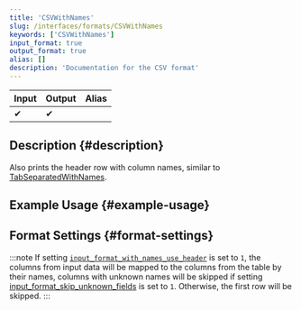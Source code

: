 ```yaml
---
title: 'CSVWithNames'
slug: /interfaces/formats/CSVWithNames
keywords: ['CSVWithNames']
input_format: true
output_format: true
alias: []
description: 'Documentation for the CSV format'
---
```


| Input | Output | Alias |
|-------|--------|-------|
| ✔     | ✔      |       |

## Description {#description}

Also prints the header row with column names, similar to [TabSeparatedWithNames](/interfaces/formats/TabSeparatedWithNames).

## Example Usage {#example-usage}

## Format Settings {#format-settings}

:::note
If setting [`input_format_with_names_use_header`](../../../operations/settings/settings-formats.md/#input_format_with_names_use_header) is set to `1`,
the columns from input data will be mapped to the columns from the table by their names, columns with unknown names will be skipped if setting [input_format_skip_unknown_fields](../../../operations/settings/settings-formats.md/#input_format_skip_unknown_fields) is set to `1`.
Otherwise, the first row will be skipped.
:::

